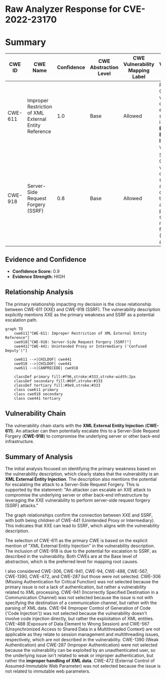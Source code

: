 # Raw Analyzer Response for CVE-2022-23170

# Summary
| CWE ID | CWE Name | Confidence | CWE Abstraction Level | CWE Vulnerability Mapping Label | CWE-Vulnerability Mapping Notes |
|---|---|---|---|---|---|
| CWE-611 | Improper Restriction of XML External Entity Reference | 1.0 | Base | Allowed | Primary CWE. The vulnerability description explicitly states that it is an **XML External Entity Injection** vulnerability. |
| CWE-918 | Server-Side Request Forgery (SSRF) | 0.8 | Base | Allowed | Secondary CWE. The vulnerability description states that an attacker can escalate the XXE attack to perform server-side request forgery (SSRF) attacks. |

## Evidence and Confidence

*   **Confidence Score:** 0.9
*   **Evidence Strength:** HIGH

## Relationship Analysis
The primary relationship impacting my decision is the close relationship between CWE-611 (XXE) and CWE-918 (SSRF). The vulnerability description explicitly mentions XXE as the primary weakness and SSRF as a potential escalation path.

```mermaid
graph TD
    cwe611["CWE-611: Improper Restriction of XML External Entity Reference"]
    cwe918["CWE-918: Server-Side Request Forgery (SSRF)"]
    cwe441["CWE-441: Unintended Proxy or Intermediary ('Confused Deputy')"]

    cwe611 -->|CHILDOF| cwe441
    cwe918 -->|CHILDOF| cwe441
    cwe611 -->|CANPRECEDE| cwe918

    classDef primary fill:#f96,stroke:#333,stroke-width:2px
    classDef secondary fill:#69f,stroke:#333
    classDef tertiary fill:#9e9,stroke:#333
    class cwe611 primary
    class cwe918 secondary
    class cwe441 tertiary
```

## Vulnerability Chain
The vulnerability chain starts with the **XML External Entity Injection** (**CWE-611**). An attacker can then potentially escalate this to a Server-Side Request Forgery (**CWE-918**) to compromise the underlying server or other back-end infrastructure.

## Summary of Analysis
The initial analysis focused on identifying the primary weakness based on the vulnerability description, which clearly states that the vulnerability is an **XML External Entity Injection**. The description also mentions the potential for escalating the attack to a Server-Side Request Forgery. This is supported by the statement: "An attacker can escalate an XXE attack to compromise the underlying server or other back-end infrastructure by leveraging the XXE vulnerability to perform server-side request forgery (SSRF) attacks."

The graph relationships confirm the connection between XXE and SSRF, with both being children of CWE-441 (Unintended Proxy or Intermediary). This indicates that XXE can lead to SSRF, which aligns with the vulnerability description.

The selection of CWE-611 as the primary CWE is based on the explicit mention of "XML External Entity Injection" in the vulnerability description. The inclusion of CWE-918 is due to the potential for escalation to SSRF, as described in the vulnerability. Both CWEs are at the Base level of abstraction, which is the preferred level for mapping root causes.

I also considered CWE-306, CWE-941, CWE-94, CWE-488, CWE-567, CWE-1390, CWE-472, and CWE-287 but those were not selected. CWE-306 (Missing Authentication for Critical Function) was not selected because the primary issue is not a lack of authentication, but rather a vulnerability related to XML processing. CWE-941 (Incorrectly Specified Destination in a Communication Channel) was not selected because the issue is not with specifying the destination of a communication channel, but rather with the parsing of XML data. CWE-94 (Improper Control of Generation of Code ('Code Injection')) was not selected because the vulnerability doesn't involve code injection directly, but rather the exploitation of XML entities. CWE-488 (Exposure of Data Element to Wrong Session) and CWE-567 (Unsynchronized Access to Shared Data in a Multithreaded Context) are not applicable as they relate to session management and multithreading issues, respectively, which are not described in the vulnerability. CWE-1390 (Weak Authentication) and CWE-287 (Improper Authentication) were not selected because the vulnerability can be exploited by an unauthenticated user, so the underlying issue isn't related to weak or improper authentication, but rather the **improper handling of XML data**. CWE-472 (External Control of Assumed-Immutable Web Parameter) was not selected because the issue is not related to immutable web parameters.